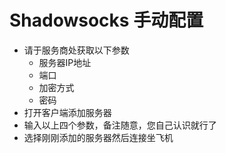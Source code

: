 # Shadowsocks 手动配置

* 请于服务商处获取以下参数
  * 服务器IP地址
  * 端口
  * 加密方式
  * 密码
* 打开客户端添加服务器
* 输入以上四个参数，备注随意，您自己认识就行了
* 选择刚刚添加的服务器然后连接坐飞机




